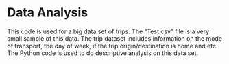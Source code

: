 # Data Analysis
This code is used for a big data set of trips. The “Test.csv” file is a very small sample of this data. The trip dataset includes information on the mode of transport, the day of week, if the trip origin/destination is home and etc. The Python code is used to do descriptive analysis on this data set.
